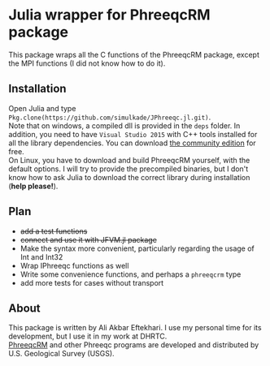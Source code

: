 # Julia wrapper for PhreeqcRM package
This package wraps all the C functions of the PhreeqcRM package, except the MPI
functions (I did not know how to do it).  

## Installation
Open Julia and type `Pkg.clone(https://github.com/simulkade/JPhreeqc.jl.git)`.  
Note that on windows, a compiled dll is provided in the `deps` folder. In addition, you need to have `Visual Studio 2015` with C++ tools installed for all the library dependencies. You can download [the community edition](https://www.visualstudio.com/en-us/products/visual-studio-community-vs.aspx) for free.  
On Linux, you have to download and build PhreeqcRM yourself, with the default options. I will try to provide the precompiled binaries, but I don't know how to ask Julia to download the correct library during installation (**help please!**).

## Plan
  - ~~add a test functions~~
  - ~~connect and use it with JFVM.jl package~~
  - Make the syntax more convenient, particularly regarding the usage of Int and Int32
  - Wrap IPhreeqc functions as well
  - Write some convenience functions, and perhaps a `phreeqcrm` type
  - add more tests for cases without transport

## About
This package is written by Ali Akbar Eftekhari. I use my personal time for its development, but I use it in my work at DHRTC.  
[PhreeqcRM](http://wwwbrr.cr.usgs.gov/projects/GWC_coupled/phreeqc/) and other Phreeqc programs are developed and distributed by U.S. Geological Survey (USGS).
